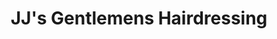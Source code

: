 ---
title: "JJ's Gentlemens Hairdressing"
url: /newport/jjs-gentlemens-hairdressing/
shop: hairdresser
---